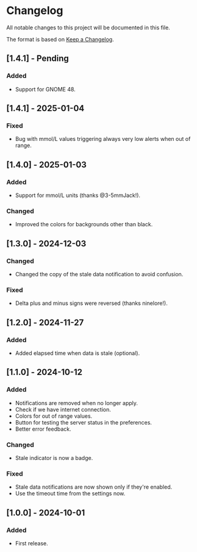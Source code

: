 # Changelog

All notable changes to this project will be documented in this file.

The format is based on [Keep a Changelog](https://keepachangelog.com/en/1.0.0/).

## [1.4.1] - Pending
### Added
- Support for GNOME 48.

## [1.4.1] - 2025-01-04
### Fixed
- Bug with mmol/L values triggering always very low alerts when out of range.

## [1.4.0] - 2025-01-03
### Added
- Support for mmol/L units (thanks @3-5mmJack!).

### Changed
- Improved the colors for backgrounds other than black.

## [1.3.0] - 2024-12-03
### Changed
- Changed the copy of the stale data notification to avoid confusion.

### Fixed
- Delta plus and minus signs were reversed (thanks ninelore!).

## [1.2.0] - 2024-11-27
### Added
- Added elapsed time when data is stale (optional).

## [1.1.0] - 2024-10-12
### Added
- Notifications are removed when no longer apply.
- Check if we have internet connection.
- Colors for out of range values.
- Button for testing the server status in the preferences.
- Better error feedback.

### Changed
- Stale indicator is now a badge.

### Fixed
- Stale data notifications are now shown only if they're enabled.
- Use the timeout time from the settings now.

## [1.0.0] - 2024-10-01
### Added
- First release.
